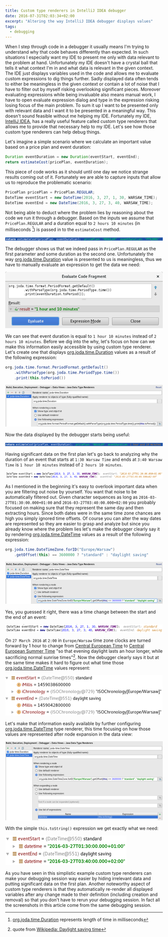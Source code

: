 ```yaml
---
title: Custom type renderers in IntelliJ IDEA debugger
date: 2016-07-31T02:03:34+02:00
excerpt: "Altering the way IntelliJ IDEA debugger displays values"
tags:
  - debugging
---
```


When I step through code in a debugger it usually means I'm trying to understand why that code behaves differently than expected.
In such situations I especially want my IDE to present me only with data relevant to the problem at hand.
Unfortunately my IDE doesn't have a crystal ball that tells it what context I'm in and what data is relevant in the given context.
The IDE just displays variables used in the code and allows me to evaluate custom expressions to dig things further.
Sadly displayed data often tends to either be meaningless in the given context or contain a lot of noise that I have to filter out by myself risking overlooking significant pieces.
Moreover evaluating expressions while being invaluable also means manual work, I have to open evaluate expression dialog and type in the expression risking losing focus of the main problem.
To sum it up I want to be presented only with relevant data and I want it to be presented in a meaningful way.
This doesn't sound feasible without me helping my IDE.
Fortunately my IDE, [IntelliJ IDEA](https://www.jetbrains.com/idea/), has a really useful feature called custom type renderers that allows me to provide that necessary help to my IDE.
Let's see how those custom type renderers can help debug things.

Let's imagine a simple scenario where we calculate an important value based on a price plan and event duration:

```java
Duration eventDuration = new Duration(eventStart, eventEnd);
return estimateCost(pricePlan, eventDuration);
```

This piece of code works as it should until one day we notice strange results coming out of it.
Fortunately we are able to capture inputs that allow us to reproduce the problematic scenario:

```java
PricePlan pricePlan = PricePlan.REGULAR;
DateTime eventStart = new DateTime(2016, 3, 27, 1, 30, WARSAW_TIME);
DateTime eventEnd = new DateTime(2016, 3, 27, 3, 40, WARSAW_TIME);
```

Not being able to deduct where the problem lies by reasoning about the code we run it through a debugger.
Based on the inputs we assume that `PricePlan.REGULAR` and a duration equal to `2 hours 10 minutes` (in milliseconds [^1]) is passed in to the `estimateCost` method.

![alt text](../assets/images/posts/custom_type_renderers_in_intellij_idea_debugger/meaningless_duration_representation.png "debugger displays values of used variables")

The debugger shows us that we indeed pass in `PricePlan.REGULAR` as the first parameter and some duration as the second one.
Unfortunately the way [org.joda.time.Duration](http://www.joda.org/joda-time/apidocs/org/joda/time/Duration.html) value is presented to us is meaningless, thus we have to manually evaluate an expression to get the data we need:

![alt text](../assets/images/posts/custom_type_renderers_in_intellij_idea_debugger/code_fragment_evaluation.png "evaluating code fragment to get the length of event duration")

We can see that event duration is equal to `1 hour 10 minutes` instead of `2 hours 10 minutes`.
Before we dig into the why, let's focus on how can we make this information easily accessible by using custom type renderer.
Let's create one that displays [org.joda.time.Duration](http://www.joda.org/joda-time/apidocs/org/joda/time/Duration.html) values as a result of the following expression:

```java
org.joda.time.format.PeriodFormat.getDefault()
    .withParseType(org.joda.time.PeriodType.time())
    .print(this.toPeriod())
```

![alt text](../assets/images/posts/custom_type_renderers_in_intellij_idea_debugger/duration_type_renderer.png "duration type renderer")

Now the data displayed by the debugger starts being useful:

![alt text](../assets/images/posts/custom_type_renderers_in_intellij_idea_debugger/meaningful_duration_representation.png "debugger displays event duration in a meaningful way")

Having significant data on the first plan let's go back to analyzing why the duration of an event that starts at `1:30 Warsaw Time` and ends at `3:40 Warsaw Time` is `1 hour 10 minutes` instead of `2 hours 10 minutes`.

![alt text](../assets/images/posts/custom_type_renderers_in_intellij_idea_debugger/event_start_and_end_dates.png "event start and end dates")

As I mentioned in the beginning it's easy to overlook important data when you are filtering out noise by yourself.
You want that noise to be automatically filtered out.
Given character sequences as long as `2016-03-27T01:30:00.000+01:00` and `2016-03-27T03:40:00.000+02:00` you probably focused on making sure that they represent the same day and then extracting hours.
Since both dates were in the same time zone chances are high you simply ignored time offsets.
Of course you can alter the way dates are represented so they are easier to grasp and analyze but since you already know where the problem lies let's make the debugger clearly say it by rendering [org.joda.time.DateTime](http://www.joda.org/joda-time/apidocs/org/joda/time/DateTime.html) values as a result of the following expression:

```java
org.joda.time.DateTimeZone.forID("Europe/Warsaw")
    .getOffset(this) == 3600000 ? "standard" : "daylight saving"
```

![alt text](../assets/images/posts/custom_type_renderers_in_intellij_idea_debugger/datetime_type_renderer.png "datetime type renderer")

Yes, you guessed it right, there was a time change between the start and the end of an event:

![alt text](../assets/images/posts/custom_type_renderers_in_intellij_idea_debugger/meaningful_datetime_offsets_representation.png "debugger displays that dates have different time offsets")

On `27 March 2016` at `2:00` in `Europe/Warsaw` time zone clocks are turned forward by 1 hour to change from [Central European Time](https://en.wikipedia.org/wiki/Central_European_Time) to [Central European Summer Time](https://en.wikipedia.org/wiki/Central_European_Summer_Time) "so that evening daylight lasts an hour longer, while sacrificing normal sunrise times"[^2].
Now the debugger clearly says it but at the same time makes it hard to figure out what time those [org.joda.time.DateTime](http://www.joda.org/joda-time/apidocs/org/joda/time/DateTime.html) values represent:

![alt text](../assets/images/posts/custom_type_renderers_in_intellij_idea_debugger/meaningless_datetime_node_representation.png "meaningless datetime representation in the data view")

Let's make that information easily available by further configuring [org.joda.time.DateTime](http://www.joda.org/joda-time/apidocs/org/joda/time/DateTime.html) type renderer, this time focusing on how those values are represented after node expansion in the data view:

![alt text](../assets/images/posts/custom_type_renderers_in_intellij_idea_debugger/datetime_list_expressions.png "datetime type renderer with list expressions")

With the simple `this.toString()` expression we get exactly what we need:

![alt text](../assets/images/posts/custom_type_renderers_in_intellij_idea_debugger/meaningful_datetime_node_representation.png "meaningful datetime representation in the data view")

As you have seen in this simplistic example custom type renderers can make your debugging session way easier by hiding irrelevant data and putting significant data on the first plan.
Another noteworthy aspect of custom type renderers is that they automatically re-render all displayed variables after any change made to their definition (including creation and removal) so that you don't have to rerun your debugging session.
In fact all the screenshots in this article come from the same debugging session.

[^1]: [org.joda.time.Duration](http://www.joda.org/joda-time/apidocs/org/joda/time/Duration.html) represents length of time in milliseconds
[^2]: quote from [Wikipedia: Daylight saving time](https://en.wikipedia.org/wiki/Daylight_saving_time)
